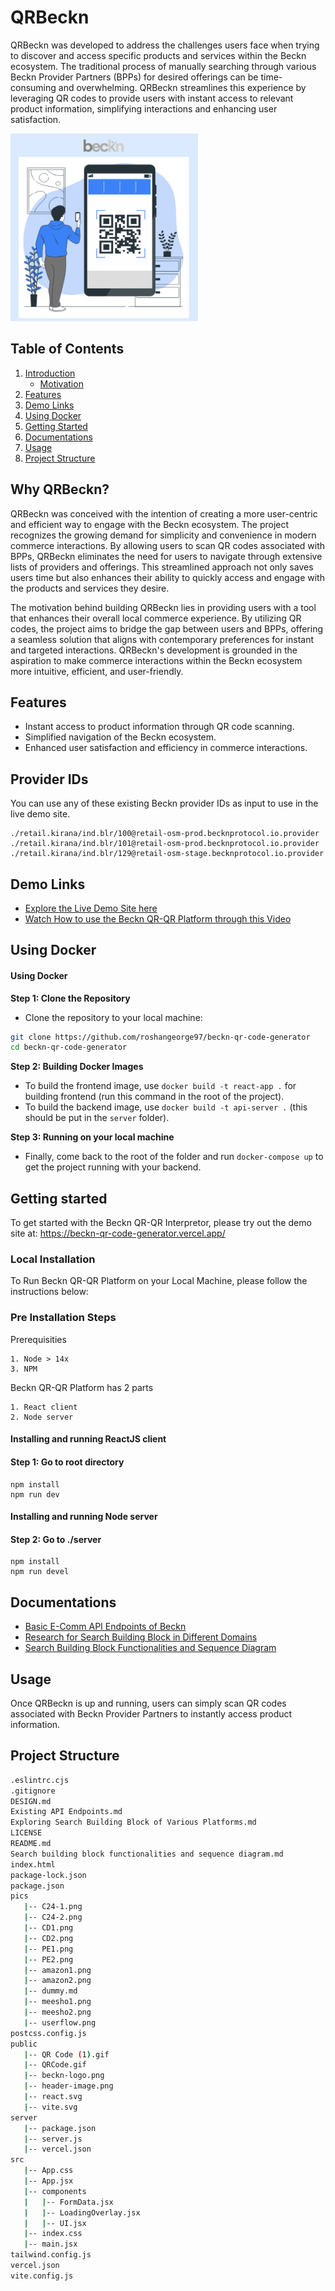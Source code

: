 # QRBeckn

QRBeckn was developed to address the challenges users face when trying to discover and access specific products and services within the Beckn ecosystem. The traditional process of manually searching through various Beckn Provider Partners (BPPs) for desired offerings can be time-consuming and overwhelming. QRBeckn streamlines this experience by leveraging QR codes to provide users with instant access to relevant product information, simplifying interactions and enhancing user satisfaction.

<img src="/pics/home-1.png" width="300" height="300" alt="Description">

## Table of Contents
1. [Introduction](#why-qrbeckn)
   - [Motivation](#why-qrbeckn)
2. [Features](#features)
3. [Demo Links](#demo-links)
4. [Using Docker](#using-docker)
5. [Getting Started](#getting-started)
6. [Documentations](#documentation)
7. [Usage](#usage)
8. [Project Structure](#project-structure)

## Why QRBeckn?

QRBeckn was conceived with the intention of creating a more user-centric and efficient way to engage with the Beckn ecosystem. The project recognizes the growing demand for simplicity and convenience in modern commerce interactions. By allowing users to scan QR codes associated with BPPs, QRBeckn eliminates the need for users to navigate through extensive lists of providers and offerings. This streamlined approach not only saves users time but also enhances their ability to quickly access and engage with the products and services they desire.

The motivation behind building QRBeckn lies in providing users with a tool that enhances their overall local commerce experience. By utilizing QR codes, the project aims to bridge the gap between users and BPPs, offering a seamless solution that aligns with contemporary preferences for instant and targeted interactions. QRBeckn's development is grounded in the aspiration to make commerce interactions within the Beckn ecosystem more intuitive, efficient, and user-friendly.

<a  id="#why-qrbeckn"></a>

## Features

- Instant access to product information through QR code scanning.
- Simplified navigation of the Beckn ecosystem.
- Enhanced user satisfaction and efficiency in commerce interactions.
<a  id="#features"></a>

## Provider IDs

You can use any of these existing Beckn provider IDs as input to use in the live demo site.

```
./retail.kirana/ind.blr/100@retail-osm-prod.becknprotocol.io.provider
./retail.kirana/ind.blr/101@retail-osm-prod.becknprotocol.io.provider
./retail.kirana/ind.blr/129@retail-osm-stage.becknprotocol.io.provider
```

## Demo Links

- [Explore the Live Demo Site here](https://beckn-qr-code-generator.vercel.app/)
- [Watch How to use the Beckn QR-QR Platform through this Video](https://drive.google.com/file/d/1d8T7fjGNuMUhCLTK74BxUeDz8yEZXTNO/view?usp=sharing)

<a  id="#demo-links"></a>


## Using Docker


#### Using Docker

**Step 1: Clone the Repository**

- Clone the repository to your local machine:

```bash
git clone https://github.com/roshangeorge97/beckn-qr-code-generator
cd beckn-qr-code-generator
```
**Step 2: Building Docker Images**
<a  id="#using-docker"></a>
- To build the frontend image, use `docker build -t react-app .` for building frontend (run this command in the root of the project).
- To build the backend image, use `docker build -t api-server .` (this should be put in the `server` folder).

**Step 3: Running on your local machine**

- Finally, come back to the root of the folder and run `docker-compose up` to get the project running with your backend.

## Getting started
<a  id="#getting-started"></a>
To get started with the Beckn QR-QR Interpretor, please try out the demo site at: https://beckn-qr-code-generator.vercel.app/

### Local Installation
To Run Beckn QR-QR Platform on your Local Machine, please follow the instructions below:

### Pre Installation Steps

Prerequisities

	1. Node > 14x
	3. NPM

Beckn QR-QR Platform has 2 parts 

	1. React client
	2. Node server
    
    
#### Installing and running ReactJS client

#### Step 1: Go to root directory

    npm install
    npm run dev
    
#### Installing and running Node server

#### Step 2: Go to ./server
  
    npm install
    npm run devel
    

## Documentations

- [Basic E-Comm API Endpoints of Beckn](https://github.com/roshangeorge97/beckn-qr-code-generator/blob/main/Existing%20API%20Endpoints.md)
- [Research for Search Building Block in Different Domains](https://github.com/roshangeorge97/beckn-qr-code-generator/blob/main/Exploring%20Search%20Building%20Block%20of%20Various%20Platforms.md)
- [Search Building Block Functionalities and Sequence Diagram](https://github.com/roshangeorge97/beckn-qr-code-generator/blob/main/Search%20building%20block%20functionalities%20and%20sequence%20diagram.md)

<a  id="#documentation"></a>

## Usage
<a  id="#usage"></a>
Once QRBeckn is up and running, users can simply scan QR codes associated with Beckn Provider Partners to instantly access product information.

## Project Structure
<a  id="#project-structure"></a>
``` bash
.eslintrc.cjs
.gitignore
DESIGN.md
Existing API Endpoints.md
Exploring Search Building Block of Various Platforms.md
LICENSE
README.md
Search building block functionalities and sequence diagram.md
index.html
package-lock.json
package.json
pics
   |-- C24-1.png
   |-- C24-2.png
   |-- CD1.png
   |-- CD2.png
   |-- PE1.png
   |-- PE2.png
   |-- amazon1.png
   |-- amazon2.png
   |-- dummy.md
   |-- meesho1.png
   |-- meesho2.png
   |-- userflow.png
postcss.config.js
public
   |-- QR Code (1).gif
   |-- QRCode.gif
   |-- beckn-logo.png
   |-- header-image.png
   |-- react.svg
   |-- vite.svg
server
   |-- package.json
   |-- server.js
   |-- vercel.json
src
   |-- App.css
   |-- App.jsx
   |-- components
   |   |-- FormData.jsx
   |   |-- LoadingOverlay.jsx
   |   |-- UI.jsx
   |-- index.css
   |-- main.jsx
tailwind.config.js
vercel.json
vite.config.js
```




